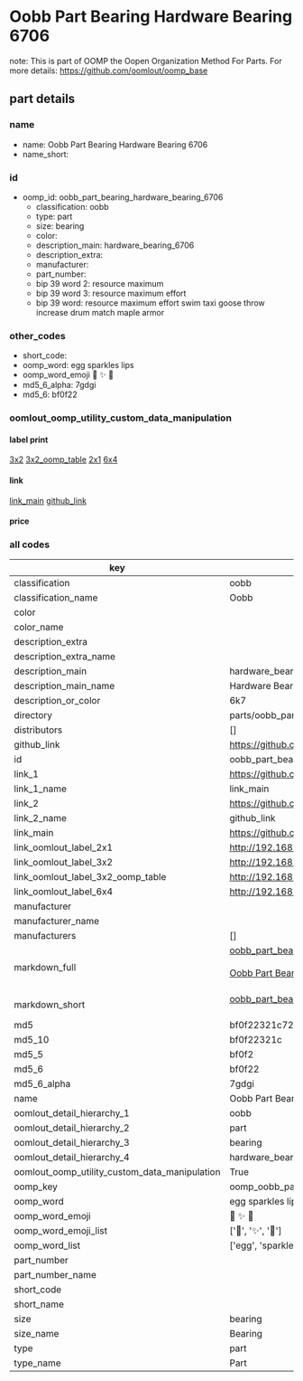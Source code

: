 # Oobb Part Bearing Hardware Bearing 6706  

note: This is part of OOMP the Oopen Organization Method For Parts. For more details: https://github.com/oomlout/oomp_base

##  part details





### name
* name: Oobb Part Bearing Hardware Bearing 6706
* name_short: 
### id
* oomp_id: oobb_part_bearing_hardware_bearing_6706
  * classification: oobb
  * type: part
  * size: bearing
  * color: 
  * description_main: hardware_bearing_6706
  * description_extra: 
  * manufacturer: 
  * part_number: 
  * bip 39 word 2: resource maximum
  * bip 39 word 3: resource maximum effort
  * bip 39 word: resource maximum effort swim taxi goose throw increase drum match maple armor

### other_codes
* short_code: 
* oomp_word: egg sparkles lips
* oomp_word_emoji :egg: :sparkles: :lips:
* md5_6_alpha: 7gdgi
* md5_6: bf0f22






### oomlout_oomp_utility_custom_data_manipulation
#### label print
[3x2](http://192.168.1.245:1112/?label=oomp%207gdgi)
[3x2_oomp_table](http://192.168.1.107:1112/?label=oomp%207gdgi)
[2x1](http://192.168.1.242:1112/?label=oomp%207gdgi)
[6x4](http://192.168.1.55:1112/?label=oomp%207gdgi)    

#### link

[link_main](https://github.com/oomlout/oomlout_oomp_current_version_messy/tree/main/parts/oobb_part_bearing_hardware_bearing_6706) [github_link](https://github.com/oomlout/oomlout_oomp_part_src/tree/main/parts/oobb_part_bearing_hardware_bearing_6706)                             

#### price







### all codes 
| key | value |  
| --- | --- |  
| classification | oobb |  
| classification_name | Oobb |  
| color |  |  
| color_name |  |  
| description_extra |  |  
| description_extra_name |  |  
| description_main | hardware_bearing_6706 |  
| description_main_name | Hardware Bearing 6706 |  
| description_or_color | 6k7 |  
| directory | parts/oobb_part_bearing_hardware_bearing_6706 |  
| distributors | [] |  
| github_link | https://github.com/oomlout/oomlout_oomp_part_src/tree/main/parts/oobb_part_bearing_hardware_bearing_6706 |  
| id | oobb_part_bearing_hardware_bearing_6706 |  
| link_1 | https://github.com/oomlout/oomlout_oomp_current_version_messy/tree/main/parts/oobb_part_bearing_hardware_bearing_6706 |  
| link_1_name | link_main |  
| link_2 | https://github.com/oomlout/oomlout_oomp_part_src/tree/main/parts/oobb_part_bearing_hardware_bearing_6706 |  
| link_2_name | github_link |  
| link_main | https://github.com/oomlout/oomlout_oomp_current_version_messy/tree/main/parts/oobb_part_bearing_hardware_bearing_6706 |  
| link_oomlout_label_2x1 | http://192.168.1.242:1112/?label=oomp%207gdgi |  
| link_oomlout_label_3x2 | http://192.168.1.245:1112/?label=oomp%207gdgi |  
| link_oomlout_label_3x2_oomp_table | http://192.168.1.107:1112/?label=oomp%207gdgi |  
| link_oomlout_label_6x4 | http://192.168.1.55:1112/?label=oomp%207gdgi |  
| manufacturer |  |  
| manufacturer_name |  |  
| manufacturers | [] |  
| markdown_full | [oobb_part_bearing_hardware_bearing_6706](https://github.com/oomlout/oomlout_oomp_current_version_messy/tree/main/parts/oobb_part_bearing_hardware_bearing_6706)<br>[](https://github.com/oomlout/oomlout_oomp_current_version_messy/tree/main/parts/oobb_part_bearing_hardware_bearing_6706)<br>[Oobb Part Bearing Hardware Bearing 6706](https://github.com/oomlout/oomlout_oomp_current_version_messy/tree/main/parts/oobb_part_bearing_hardware_bearing_6706)<br><br> |  
| markdown_short | [oobb_part_bearing_hardware_bearing_6706](https://github.com/oomlout/oomlout_oomp_current_version_messy/tree/main/parts/oobb_part_bearing_hardware_bearing_6706)<br><br> |  
| md5 | bf0f22321c72bc29926f3dbe8d625dbc |  
| md5_10 | bf0f22321c |  
| md5_5 | bf0f2 |  
| md5_6 | bf0f22 |  
| md5_6_alpha | 7gdgi |  
| name | Oobb Part Bearing Hardware Bearing 6706 |  
| oomlout_detail_hierarchy_1 | oobb |  
| oomlout_detail_hierarchy_2 | part |  
| oomlout_detail_hierarchy_3 | bearing |  
| oomlout_detail_hierarchy_4 | hardware_bearing_6706 |  
| oomlout_oomp_utility_custom_data_manipulation | True |  
| oomp_key | oomp_oobb_part_bearing_hardware_bearing_6706 |  
| oomp_word | egg sparkles lips |  
| oomp_word_emoji | :egg: :sparkles: :lips: |  
| oomp_word_emoji_list | [':egg:', ':sparkles:', ':lips:'] |  
| oomp_word_list | ['egg', 'sparkles', 'lips'] |  
| part_number |  |  
| part_number_name |  |  
| short_code |  |  
| short_name |  |  
| size | bearing |  
| size_name | Bearing |  
| type | part |  
| type_name | Part |  
